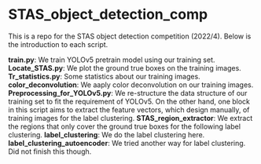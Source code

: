 # STAS_object_detection_comp
This is a repo for the STAS object detection competition (2022/4). Below is the introduction to each script.

**train.py**: We train YOLOv5 pretrain model using our training set. 
**Locate_STAS.py**: We plot the ground true boxes on the training images. 
**Tr_statistics.py**: Some statistics about our training images. 
**color_deconvolution**: We aaply color deconvolution on our training images. 
**Preprocessing_for_YOLOv5.py**: We re-structure the data structure of our training set to fit the requirement of YOLOv5. On the other hand, one block in this script aims to extract the feature vectors, which design manually, of training images for the label clustering. 
**STAS_region_extractor**: We extract the regions that only cover the ground true boxes for the following label clustering. 
**label_clustering**: We do the label clustering here. 
**label_clustering_autoencoder**: We tried another way for label clustering. Did not finish this though.




